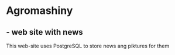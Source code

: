 # Agromashiny
## - web site with news
This web-site uses PostgreSQL to store news ang piktures for them
